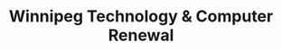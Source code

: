 ---
title: "Winnipeg Technology & Computer Renewal"
url: /winnipeg/winnipeg-technology-and-computer-renewal/
shop: computer
---